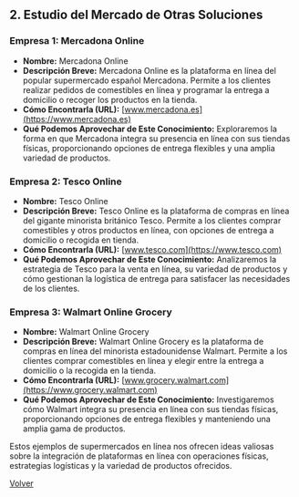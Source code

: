 ## 2. Estudio del Mercado de Otras Soluciones

### Empresa 1: Mercadona Online

- **Nombre:** Mercadona Online
- **Descripción Breve:** Mercadona Online es la plataforma en línea del popular supermercado español Mercadona. Permite a los clientes realizar pedidos de comestibles en línea y programar la entrega a domicilio o recoger los productos en la tienda.
- **Cómo Encontrarla (URL):** [www.mercadona.es](https://www.mercadona.es)
- **Qué Podemos Aprovechar de Este Conocimiento:** Exploraremos la forma en que Mercadona integra su presencia en línea con sus tiendas físicas, proporcionando opciones de entrega flexibles y una amplia variedad de productos.

### Empresa 2: Tesco Online

- **Nombre:** Tesco Online
- **Descripción Breve:** Tesco Online es la plataforma de compras en línea del gigante minorista británico Tesco. Permite a los clientes comprar comestibles y otros productos en línea, con opciones de entrega a domicilio o recogida en tienda.
- **Cómo Encontrarla (URL):** [www.tesco.com](https://www.tesco.com)
- **Qué Podemos Aprovechar de Este Conocimiento:** Analizaremos la estrategia de Tesco para la venta en línea, su variedad de productos y cómo gestionan la logística de entrega para satisfacer las necesidades de los clientes.

### Empresa 3: Walmart Online Grocery

- **Nombre:** Walmart Online Grocery
- **Descripción Breve:** Walmart Online Grocery es la plataforma de compras en línea del minorista estadounidense Walmart. Permite a los clientes comprar comestibles en línea y elegir entre la entrega a domicilio o la recogida en la tienda.
- **Cómo Encontrarla (URL):** [www.grocery.walmart.com](https://www.grocery.walmart.com)
- **Qué Podemos Aprovechar de Este Conocimiento:** Investigaremos cómo Walmart integra su presencia en línea con sus tiendas físicas, proporcionando opciones de entrega flexibles y manteniendo una amplia gama de productos.

Estos ejemplos de supermercados en línea nos ofrecen ideas valiosas sobre la integración de plataformas en línea con operaciones físicas, estrategias logísticas y la variedad de productos ofrecidos.

<!--### Soluciones Existentes:

#### a) TiernoCado

- **Descripción Breve:** Es una Aplicación web que facilita a las personas comprar diversos productos del supermercado. Permite registrarse, buscar lo necesario, agregar productos al carrito y realizar un seguimiento del pedido.
- **Cómo Encontrarla (URL):** [www.TiernoCado.com](https://www.TiernoCado.com)
- **Aprovechamiento del Conocimiento:** Nos inspiraremos en su enfoque para simplificar la búsqueda y compra de productos, así como en la forma en que mantienen a los usuarios informados sobre el estado de sus pedidos.
-->
[Volver](Proyecto.md)
